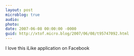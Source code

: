 ```yaml
---
layout: post
microblog: true
audio: 
photo: 
date: 2007-06-08 00:00:00 -0000
guid: http://xtof.micro.blog/2007/06/08/t95747092.html
---
```

I love this iLike application on Facebook
